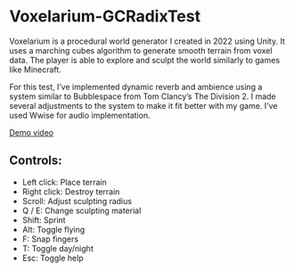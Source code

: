 # Voxelarium-GCRadixTest

Voxelarium is a procedural world generator I created in 2022 using Unity. It uses a marching cubes algorithm to generate smooth terrain from voxel data. The player is able to explore and sculpt the world similarly to games like Minecraft.

For this test, I’ve implemented dynamic reverb and ambience using a system similar to Bubblespace from Tom Clancy’s The Division 2. I made several adjustments to the system to make it fit better with my game. I’ve used Wwise for audio implementation.

[Demo video](https://www.youtube.com/watch?v=JR7tixQZTDM&list=PLfMqljHYxGDfM00m6RIXdO7yIPh8yCjw7&ab_channel=FinnMitchell-Anyon)

## Controls:

- Left click: Place terrain
- Right click: Destroy terrain
- Scroll: Adjust sculpting radius
- Q / E: Change sculpting material
- Shift: Sprint
- Alt: Toggle flying
- F: Snap fingers
- T: Toggle day/night
- Esc: Toggle help
